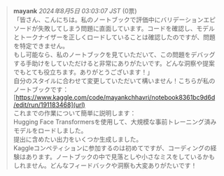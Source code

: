 > **mayank** *2024年8月5日 03:03:07 JST* (0票)  
>「皆さん、こんにちは。私のノートブックで評価中にバリデーションエピソードが失敗してしまう問題に直面しています。コードを確認し、モデルとトークナイザーを正しくロードしていることは確認したのですが、問題を特定できません。  
> もし可能なら、私のノートブックを見ていただいて、この問題をデバッグする手助けをしていただけると非常にありがたいです。どんな洞察や提案でもとても役立ちます。ありがとうございます！」  
> 自分のスタイルに合わせて変更していただいて構いません！こちらが私のノートブックです：[https://www.kaggle.com/code/mayankchhavri/notebook8361bc9d6d/edit/run/191183468](url)  
> これまでの作業について簡単に説明します：  
> Hugging Face Transformersを使用して、大規模な事前トレーニング済みモデルをロードしました。  
> 提出に含めたい出力をいくつか生成しました。  
> Kaggleコンペティションに参加するのは初めてですが、コーディングの経験はあります。ノートブックの中で見落としや小さなミスをしているかもしれません。どんなフィードバックや洞察も大変ありがたいです！
